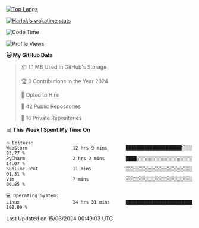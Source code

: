 [![Top Langs](https://github-readme-stats.vercel.app/api/top-langs/?username=remisiki&theme=dracula&layout=compact&hide=Jupyter%20Notebook,CSS,HTML&langs_count=10&exclude_repo=GMM-Demux-GUI)](https://github.com/anuraghazra/github-readme-stats)

[![Harlok's wakatime stats](https://github-readme-stats.vercel.app/api/wakatime?username=@remisiki&theme=dracula&layout=compact&langs_count=10&hide=other,html,css,text,json,markdown,jupyter)](https://github.com/anuraghazra/github-readme-stats)

<!--START_SECTION:waka-->
![Code Time](http://img.shields.io/badge/Code%20Time-694%20hrs%203%20mins-blue)

![Profile Views](http://img.shields.io/badge/Profile%20Views-18-blue)

**🐱 My GitHub Data** 

> 📦 1.1 MB Used in GitHub's Storage 
 > 
> 🏆 0 Contributions in the Year 2024
 > 
> 💼 Opted to Hire
 > 
> 📜 42 Public Repositories 
 > 
> 🔑 16 Private Repositories 
 > 
📊 **This Week I Spent My Time On** 

```text
🔥 Editors: 
WebStorm                 12 hrs 9 mins       █████████████████████░░░░   83.77 % 
PyCharm                  2 hrs 2 mins        ████░░░░░░░░░░░░░░░░░░░░░   14.07 % 
Sublime Text             11 mins             ░░░░░░░░░░░░░░░░░░░░░░░░░   01.31 % 
Vim                      7 mins              ░░░░░░░░░░░░░░░░░░░░░░░░░   00.85 % 

💻 Operating System: 
Linux                    14 hrs 31 mins      █████████████████████████   100.00 % 
```


 Last Updated on 15/03/2024 00:49:03 UTC
<!--END_SECTION:waka-->
